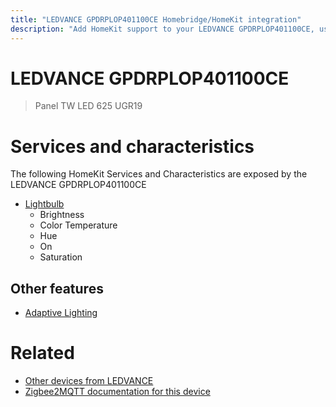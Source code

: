 ```yaml
---
title: "LEDVANCE GPDRPLOP401100CE Homebridge/HomeKit integration"
description: "Add HomeKit support to your LEDVANCE GPDRPLOP401100CE, using Homebridge, Zigbee2MQTT and homebridge-z2m."
---
```

<!---
This file has been GENERATED using src/docgen/docgen.ts
DO NOT EDIT THIS FILE MANUALLY!
-->
# LEDVANCE GPDRPLOP401100CE
> Panel TW LED 625 UGR19


# Services and characteristics
The following HomeKit Services and Characteristics are exposed by
the LEDVANCE GPDRPLOP401100CE

* [Lightbulb](../../light.md)
  * Brightness
  * Color Temperature
  * Hue
  * On
  * Saturation

## Other features
* [Adaptive Lighting](../../light.md)

# Related
* [Other devices from LEDVANCE](../index.md#ledvance)
* [Zigbee2MQTT documentation for this device](https://www.zigbee2mqtt.io/devices/GPDRPLOP401100CE.html)